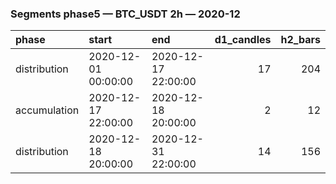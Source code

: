 ### Segments phase5 — BTC_USDT 2h — 2020-12

| phase        | start               | end                 |   d1_candles |   h2_bars |
|:-------------|:--------------------|:--------------------|-------------:|----------:|
| distribution | 2020-12-01 00:00:00 | 2020-12-17 22:00:00 |           17 |       204 |
| accumulation | 2020-12-17 22:00:00 | 2020-12-18 20:00:00 |            2 |        12 |
| distribution | 2020-12-18 20:00:00 | 2020-12-31 22:00:00 |           14 |       156 |